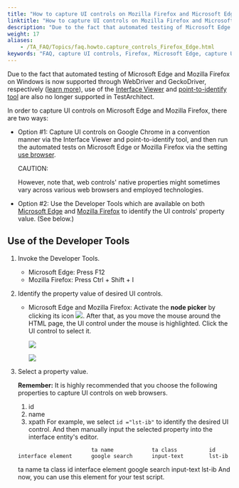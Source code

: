 ```yaml
--- 
title: "How to capture UI controls on Mozilla Firefox and Microsoft Edge?"
linktitle: "How to capture UI controls on Mozilla Firefox and Microsoft Edge?"
description: "Due to the fact that automated testing of Microsoft Edge and Mozilla Firefox on Windows is now supported through WebDriver and GeckoDriver, respectively ( learn more ), use of the Interface Viewer and ..."
weight: 17
aliases: 
    - /TA_FAQ/Topics/faq.howto.capture_controls_Firefox_Edge.html
keywords: "FAQ, capture UI controls, Firefox, Microsoft Edge, capture UI controls, Firefox, Microsoft Edge"
---
```


Due to the fact that automated testing of Microsoft Edge and Mozilla Firefox on Windows is now supported through WebDriver and GeckoDriver, respectively \([learn more](/TA_Help/Topics/Test_exec_extension.html)\), use of the [Interface Viewer](/TA_Help/Topics/Interface_def_Viewer.html) and [point-to-identify tool](/TA_Help/Topics/Interface_def_client_interface_tool_identify.html) are also no longer supported in TestArchitect.

In order to capture UI controls on Microsoft Edge and Mozilla Firefox, there are two ways:

-   Option \#1: Capture UI controls on Google Chrome in a convention manner via the Interface Viewer and point-to-identify tool, and then run the automated tests on Microsoft Edge or Mozilla Firefox via the setting [use browser](/TA_Automation/Topics/bis_use_browser.html).

    CAUTION:

    However, note that, web controls' native properties might sometimes vary across various web browsers and employed technologies.

-   Option \#2: Use the Developer Tools which are available on both [Microsoft Edge](https://docs.microsoft.com/en-us/microsoft-edge/f12-devtools-guide) and [Mozilla Firefox](https://developer.mozilla.org/en-US/docs/Tools/Tools_Toolbox) to identify the UI controls' property value. \(See below.\)

## Use of the Developer Tools

1.  Invoke the Developer Tools.
    -   Microsoft Edge: Press F12
    -   Mozilla Firefox: Press Ctrl + Shift + I
2.  Identify the property value of desired UI controls.
    -   Microsoft Edge and Mozilla Firefox: Activate the **node picker** by clicking its icon ![](/images/TA_FAQ/Images/select_element_icon_FF.png). After that, as you move the mouse around the HTML page, the UI control under the mouse is highlighted. Click the UI control to select it.

        ![](/images/TA_FAQ/Images/developer_tools_ME.png)

        ![](/images/TA_FAQ/Images/developer_tools_FF.png)

3.  Select a property value.

    **Remember:** It is highly recommended that you choose the following properties to capture UI controls on web browsers.

    1.  id
    2.  name
    3.  xpath
    For example, we select `id ="lst-ib"` to identify the desired UI control. And then manually input the selected property into the interface entity's editor.

    ```
                           ta name            ta class          id
    interface element      google search      input-text        lst-ib
    ```

    ta name ta class id interface element google search input-text lst-ib And now, you can use this element for your test script.



